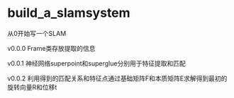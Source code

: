 # build_a_slamsystem
从0开始写一个SLAM

v0.0.0 Frame类存放提取的信息

v0.0.1 神经网络superpoint和superglue分别用于特征提取和匹配

v0.0.2 利用得到的匹配关系和特征点通过基础矩阵F和本质矩阵E求解得到最初的旋转向量R和位移t
